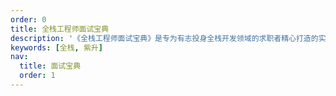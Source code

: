 ```yaml
---
order: 0
title: 全栈工程师面试宝典
description: '《全栈工程师面试宝典》是专为有志投身全栈开发领域的求职者精心打造的实用指南。'
keywords: [全栈, 紫升]
nav:
  title: 面试宝典
  order: 1
---
```

